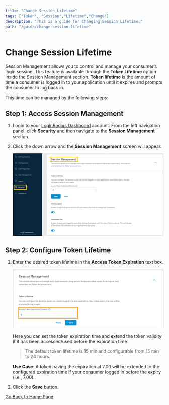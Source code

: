 ```yaml
---
title: "Change Session Lifetime"
tags: ["Token", "Session","Lifetime","Change"]
description: "This is a guide for Changing Session Lifetime."
path: "/guide/change-session-lifetime"
---
```


# Change Session Lifetime

Session Management allows you to control and manage your consumer’s login session. This feature is available through the **Token Lifetime** option inside the Session Management section. **Token lifetime** is the amount of time a consumer is logged in to your application until it expires and prompts the consumer to log back in. 

This time can be managed by the following steps:

## Step 1: Access Session Management

1. Login to your [LoginRadius Dashboard](https://dashboard.loginradius.com/dashboard) account. From the left navigation panel, click **Security** and then navigate to the **Session Management** section. 

2. Click the down arrow and the **Session Management** screen will appear.

   ![alt_text](./../../assets/blog-common/session-management-settings.png "image_tooltip")


## Step 2: Configure Token Lifetime

1. Enter the desired token lifetime in the **Access Token Expiration** text box.

   ![alt_text](./../../assets/blog-common/session-token.png "image_tooltip")

   Here you can set the token expiration time and extend the token validity if it has been accessed/used before the expiration time.

   > The default token lifetime is 15 min and configurable from 15 min to 24 hours.

   **Use Case**: A token having the expiration at 7.00 will be extended to the configured expiration time if your consumer logged in before the expiry (i.e., 7.00).

2. Click the **Save** button.


[Go Back to Home Page](https://lr-developer-docs.netlify.app)
